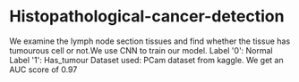 # Histopathological-cancer-detection
We examine the lymph node section tissues and find whether the tissue has tumourous cell or not.We use CNN to train our model.
Label '0': Normal
Label '1': Has_tumour
Dataset used: PCam dataset from kaggle.
We get an AUC score of 0.97
